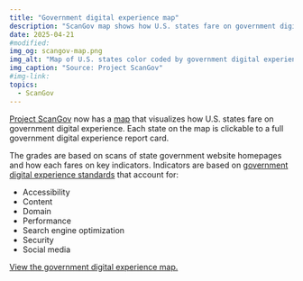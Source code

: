 ```yaml
---
title: "Government digital experience map"
description: "ScanGov map shows how U.S. states fare on government digital experience standards."
date: 2025-04-21
#modified: 
img_og: scangov-map.png
img_alt: "Map of U.S. states color coded by government digital experience grade."
img_caption: "Source: Project ScanGov"
#img-link: 
topics:
  - ScanGov
---
```


[Project ScanGov](https://scangov.org) now has a [map](https://scangov.org/map) that visualizes how U.S. states fare on government digital experience. Each state on the map is clickable to a full government digital experience report card.

The grades are based on scans of state government website homepages and how each fares on key indicators. Indicators are based on [government digital experience standards](https://standards.scangov.org) that account for:

- Accessibility
- Content
- Domain
- Performance
- Search engine optimization
- Security
- Social media

[View the government digital experience map.](https://scangov.org/map)
